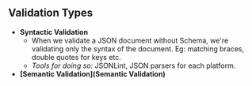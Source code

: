 ## Validation Types
- **Syntactic Validation**
  - When we validate a JSON document without Schema, we're validating only the syntax of the document. Eg: matching braces, double quotes for keys etc.
  - *Tools for doing so:* JSONLint, JSON parsers for each platform.
- **[Semantic Validation](Semantic Validation)**
